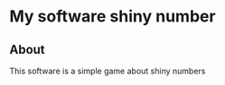 <h1>My software shiny number</h1>

<h2>About</h2>
<p>This software is a simple game about shiny numbers</p>

